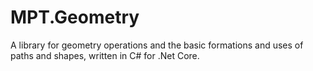 # MPT.Geometry
A library for geometry operations and the basic formations and uses of paths and shapes, written in C# for .Net Core.